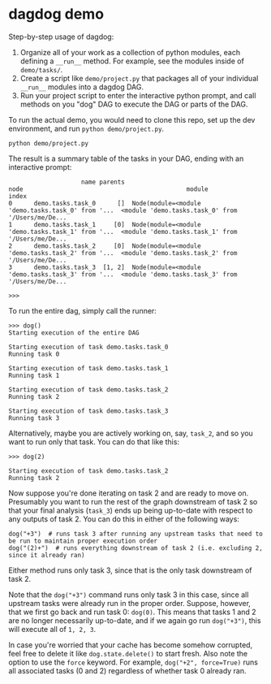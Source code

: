 # dagdog demo

Step-by-step usage of dagdog:

1. Organize all of your work as a collection of python modules, each defining a `__run__` method. For example, see the modules inside of `demo/tasks/`.
2. Create a script like `demo/project.py` that packages all of your individual `__run__` modules into a dagdog DAG.
3. Run your project script to enter the interactive python prompt, and call methods on you "dog" DAG to execute the DAG or parts of the DAG.

To run the actual demo, you would need to clone this repo, set up the dev environment, and run `python demo/project.py`.

```
python demo/project.py
```

The result is a summary table of the tasks in your DAG, ending with an interactive prompt:

```
                    name parents                                               node                                             module
index
0      demo.tasks.task_0      []  Node(module=<module 'demo.tasks.task_0' from '...  <module 'demo.tasks.task_0' from '/Users/me/De...
1      demo.tasks.task_1     [0]  Node(module=<module 'demo.tasks.task_1' from '...  <module 'demo.tasks.task_1' from '/Users/me/De...
2      demo.tasks.task_2     [0]  Node(module=<module 'demo.tasks.task_2' from '...  <module 'demo.tasks.task_2' from '/Users/me/De...
3      demo.tasks.task_3  [1, 2]  Node(module=<module 'demo.tasks.task_3' from '...  <module 'demo.tasks.task_3' from '/Users/me/De...

>>>
```

To run the entire dag, simply call the runner:
```
>>> dog()
Starting execution of the entire DAG

Starting execution of task demo.tasks.task_0
Running task 0

Starting execution of task demo.tasks.task_1
Running task 1

Starting execution of task demo.tasks.task_2
Running task 2

Starting execution of task demo.tasks.task_3
Running task 3
```

Alternatively, maybe you are actively working on, say, `task_2`, and so you want to run only that task. You can do that like this:
```
>>> dog(2)

Starting execution of task demo.tasks.task_2
Running task 2
```

Now suppose you're done iterating on task 2 and are ready to move on. Presumably you want to run the rest of the graph downstream of task 2 so that your final analysis (`task_3`) ends up being up-to-date with respect to any outputs of task 2. You can do this in either of the following ways:

```
dog("+3")  # runs task 3 after running any upstream tasks that need to be run to maintain proper execution order
dog("(2)+")  # runs everything downstream of task 2 (i.e. excluding 2, since it already ran)
```

Either method runs only task 3, since that is the only task downstream of task 2.

Note that the `dog("+3")` command runs only task 3 in this case, since all upstream tasks were already run in the proper order. Suppose, however, that we first go back and run task 0: `dog(0)`. This means that tasks 1 and 2 are no longer necessarily up-to-date, and if we again go run `dog("+3")`, this will execute all of `1, 2, 3`.

In case you're worried that your cache has become somehow corrupted, feel free to delete it like `dog.state.delete()` to start fresh. Also note the option to use the `force` keyword. For example, `dog("+2", force=True)` runs all associated tasks (0 and 2) regardless of whether task 0 already ran.
